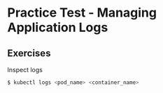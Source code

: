# Practice Test - Managing Application Logs

## Exercises

Inspect logs 

```bash
$ kubectl logs <pod_name> <container_name>
```
